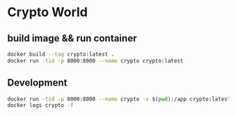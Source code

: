 # Crypto World

## build image && run container

```bash
docker build --tag crypto:latest .
docker run -tid -p 8000:8000 --name crypto crypto:latest
```

## Development

```bash
docker run -tid -p 8000:8000 --name crypto -v $(pwd):/app crypto:latest
docker logs crypto -f
```
